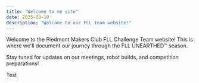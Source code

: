 ```yaml
---
title: "Welcome to my site"
date: 2025-08-10
description: "Welcome to our FLL team website!"
---
```


Welcome to the Piedmont Makers Club FLL Challenge Team website! This is where we'll document our journey through the FLL UNEARTHED™ season.

Stay tuned for updates on our meetings, robot builds, and competition preparations!

Test